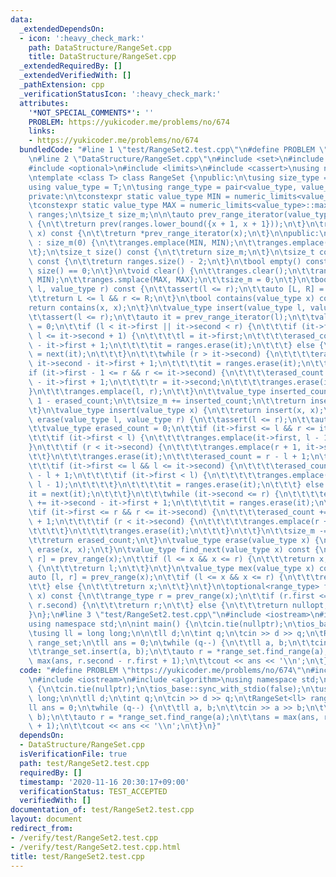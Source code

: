 ```yaml
---
data:
  _extendedDependsOn:
  - icon: ':heavy_check_mark:'
    path: DataStructure/RangeSet.cpp
    title: DataStructure/RangeSet.cpp
  _extendedRequiredBy: []
  _extendedVerifiedWith: []
  _pathExtension: cpp
  _verificationStatusIcon: ':heavy_check_mark:'
  attributes:
    '*NOT_SPECIAL_COMMENTS*': ''
    PROBLEM: https://yukicoder.me/problems/no/674
    links:
    - https://yukicoder.me/problems/no/674
  bundledCode: "#line 1 \"test/RangeSet2.test.cpp\"\n#define PROBLEM \"https://yukicoder.me/problems/no/674\"\
    \n#line 2 \"DataStructure/RangeSet.cpp\"\n#include <set>\n#include <utility>\n\
    #include <optional>\n#include <limits>\n#include <cassert>\nusing namespace std;\n\
    \ntemplate <class T> class RangeSet {\npublic:\n\tusing size_type = size_t;\n\t\
    using value_type = T;\n\tusing range_type = pair<value_type, value_type>;\n\n\
    private:\n\tconstexpr static value_type MIN = numeric_limits<value_type>::min();\n\
    \tconstexpr static value_type MAX = numeric_limits<value_type>::max();\n\tset<range_type>\
    \ ranges;\n\tsize_t size_m;\n\n\tauto prev_range_iterator(value_type x) const\
    \ {\n\t\treturn prev(ranges.lower_bound({x + 1, x + 1}));\n\t}\n\trange_type prev_range(value_type\
    \ x) const {\n\t\treturn *prev_range_iterator(x);\n\t}\n\npublic:\n\tRangeSet()\
    \ : size_m(0) {\n\t\tranges.emplace(MIN, MIN);\n\t\tranges.emplace(MAX, MAX);\n\
    \t};\n\tsize_t size() const {\n\t\treturn size_m;\n\t}\n\tsize_t count_ranges()\
    \ const {\n\t\treturn ranges.size() - 2;\n\t}\n\tbool empty() const {\n\t\treturn\
    \ size() == 0;\n\t}\n\tvoid clear() {\n\t\tranges.clear();\n\t\tranges.emplace(MIN,\
    \ MIN);\n\t\tranges.smplace(MAX, MAX);\n\t\tsize_m = 0;\n\t}\n\tbool contains(value_type\
    \ l, value_type r) const {\n\t\tassert(l <= r);\n\t\tauto [L, R] = prev_range(l);\n\
    \t\treturn L <= l && r <= R;\n\t}\n\tbool contains(value_type x) const {\n\t\t\
    return contains(x, x);\n\t}\n\tvalue_type insert(value_type l, value_type r) {\n\
    \t\tassert(l <= r);\n\t\tauto it = prev_range_iterator(l);\n\t\tvalue_type erased_count\
    \ = 0;\n\t\tif (l < it->first || it->second < r) {\n\t\t\tif (it->first <= l &&\
    \ l <= it->second + 1) {\n\t\t\t\tl = it->first;\n\t\t\t\terased_count += it->second\
    \ - it->first + 1;\n\t\t\t\tit = ranges.erase(it);\n\t\t\t} else {\n\t\t\t\tit\
    \ = next(it);\n\t\t\t}\n\t\t\twhile (r > it->second) {\n\t\t\t\terased_count +=\
    \ it->second - it->first + 1;\n\t\t\t\tit = ranges.erase(it);\n\t\t\t}\n\t\t\t\
    if (it->first - 1 <= r && r <= it->second) {\n\t\t\t\terased_count += it->second\
    \ - it->first + 1;\n\t\t\t\tr = it->second;\n\t\t\t\tranges.erase(it);\n\t\t\t\
    }\n\t\t\tranges.emplace(l, r);\n\t\t}\n\t\tvalue_type inserted_count = r - l +\
    \ 1 - erased_count;\n\t\tsize_m += inserted_count;\n\t\treturn inserted_count;\n\
    \t}\n\tvalue_type insert(value_type x) {\n\t\treturn insert(x, x);\n\t}\n\tvalue_type\
    \ erase(value_type l, value_type r) {\n\t\tassert(l <= r);\n\t\tauto it = prev_range_iterator(l);\n\
    \t\tvalue_type erased_count = 0;\n\t\tif (it->first <= l && r <= it->second) {\n\
    \t\t\tif (it->first < l) {\n\t\t\t\tranges.emplace(it->first, l - 1);\n\t\t\t\
    }\n\t\t\tif (r < it->second) {\n\t\t\t\tranges.emplace(r + 1, it->second);\n\t\
    \t\t}\n\t\t\tranges.erase(it);\n\t\t\terased_count = r - l + 1;\n\t\t} else {\n\
    \t\t\tif (it->first <= l && l <= it->second) {\n\t\t\t\terased_count += it->second\
    \ - l + 1;\n\t\t\t\tif (it->first < l) {\n\t\t\t\t\tranges.emplace(it->first,\
    \ l - 1);\n\t\t\t\t}\n\t\t\t\tit = ranges.erase(it);\n\t\t\t} else {\n\t\t\t\t\
    it = next(it);\n\t\t\t}\n\t\t\twhile (it->second <= r) {\n\t\t\t\terased_count\
    \ += it->second - it->first + 1;\n\t\t\t\tit = ranges.erase(it);\n\t\t\t}\n\t\t\
    \tif (it->first <= r && r <= it->second) {\n\t\t\t\terased_count += r - it->first\
    \ + 1;\n\t\t\t\tif (r < it->second) {\n\t\t\t\t\tranges.emplace(r + 1, it->second);\n\
    \t\t\t\t}\n\t\t\t\tranges.erase(it);\n\t\t\t}\n\t\t}\n\t\tsize_m -= erased_count;\n\
    \t\treturn erased_count;\n\t}\n\tvalue_type erase(value_type x) {\n\t\treturn\
    \ erase(x, x);\n\t}\n\tvalue_type find_next(value_type x) const {\n\t\tauto [l,\
    \ r] = prev_range(x);\n\t\tif (l <= x && x <= r) {\n\t\t\treturn x;\n\t\t} else\
    \ {\n\t\t\treturn l;\n\t\t}\n\t}\n\tvalue_type mex(value_type x) const {\n\t\t\
    auto [l, r] = prev_range(x);\n\t\tif (l <= x && x <= r) {\n\t\t\treturn r + 1;\n\
    \t\t} else {\n\t\t\treturn x;\n\t\t}\n\t}\n\toptional<range_type> find_range(value_type\
    \ x) const {\n\t\trange_type r = prev_range(x);\n\t\tif (r.first <= x && x <=\
    \ r.second) {\n\t\t\treturn r;\n\t\t} else {\n\t\t\treturn nullopt;\n\t\t}\n\t\
    }\n};\n#line 3 \"test/RangeSet2.test.cpp\"\n#include <iostream>\n#include <algorithm>\n\
    using namespace std;\n\nint main() {\n\tcin.tie(nullptr);\n\tios_base::sync_with_stdio(false);\n\
    \tusing ll = long long;\n\n\tll d;\n\tint q;\n\tcin >> d >> q;\n\tRangeSet<ll>\
    \ range_set;\n\tll ans = 0;\n\twhile (q--) {\n\t\tll a, b;\n\t\tcin >> a >> b;\n\
    \t\trange_set.insert(a, b);\n\t\tauto r = *range_set.find_range(a);\n\t\tans =\
    \ max(ans, r.second - r.first + 1);\n\t\tcout << ans << '\\n';\n\t}\n}\n"
  code: "#define PROBLEM \"https://yukicoder.me/problems/no/674\"\n#include \"./../DataStructure/RangeSet.cpp\"\
    \n#include <iostream>\n#include <algorithm>\nusing namespace std;\n\nint main()\
    \ {\n\tcin.tie(nullptr);\n\tios_base::sync_with_stdio(false);\n\tusing ll = long\
    \ long;\n\n\tll d;\n\tint q;\n\tcin >> d >> q;\n\tRangeSet<ll> range_set;\n\t\
    ll ans = 0;\n\twhile (q--) {\n\t\tll a, b;\n\t\tcin >> a >> b;\n\t\trange_set.insert(a,\
    \ b);\n\t\tauto r = *range_set.find_range(a);\n\t\tans = max(ans, r.second - r.first\
    \ + 1);\n\t\tcout << ans << '\\n';\n\t}\n}"
  dependsOn:
  - DataStructure/RangeSet.cpp
  isVerificationFile: true
  path: test/RangeSet2.test.cpp
  requiredBy: []
  timestamp: '2020-11-16 20:30:17+09:00'
  verificationStatus: TEST_ACCEPTED
  verifiedWith: []
documentation_of: test/RangeSet2.test.cpp
layout: document
redirect_from:
- /verify/test/RangeSet2.test.cpp
- /verify/test/RangeSet2.test.cpp.html
title: test/RangeSet2.test.cpp
---
```

